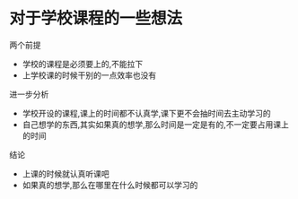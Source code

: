 # 对于学校课程的一些想法

两个前提

- 学校的课程是必须要上的,不能拉下
- 上学校课的时候干别的一点效率也没有

进一步分析

- 学校开设的课程,课上的时间都不认真学,课下更不会抽时间去主动学习的
- 自己想学的东西,其实如果真的想学,那么时间是一定是有的,不一定要占用课上的时间

结论

- 上课的时候就认真听课吧
- 如果真的想学,那么在哪里在什么时候都可以学习的
